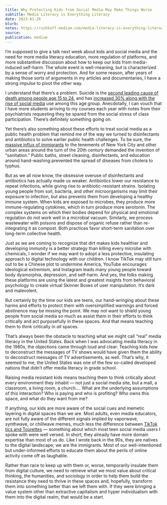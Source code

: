 ```yaml
---
title: Why Protecting Kids from Social Media May Make Things Worse
subtitle: Media Literacy is Everything Literacy
date: 2023-01-26
blurb:
notes: https://rushkoff.medium.com/media-literacy-is-everything-literacy-fe56a807f0d4
source:
publication: medium
---
```


I’m supposed to give a talk next week about kids and social media and the need for more media literacy education, more regulation of platforms, and more substantive discussion about how to keep our kids from media-induced self-harm. The whole event is well-meaning, but is characterized by a sense of worry and protection. And for some reason, after years of making those sorts of arguments in my articles and documentaries, I have a strong impulse to pivot the other way.

I understand that there’s a problem. Suicide is the [second leading cause of death among people age 15 to 24](https://www.google.com/url?sa=t&rct=j&q=&esrc=s&source=web&cd=&ved=2ahUKEwjk9brrgqz7AhV1M1kFHVS9BSgQFnoECBIQAQ&url=https%3A%2F%2Fconnect.uclahealth.org%2F2022%2F03%2F15%2Fsuicide-rate-highest-among-teens-and-young-adults%2F&usg=AOvVaw3qoCRcUBPkl4vcDBuoBD47), and has [increased 30% along with the rise of social media](https://www.levylaw.com/blog/2022/august/social-media-linked-to-rising-teen-suicide-rates/) use among this age group. Anecdotally, I can vouch that I have more students arriving to my courses each year with notes from their psychiatrists requesting they be spared from the social stress of class participation. There’s definitely something going on.

Yet there’s also something about these efforts to treat social media as a public health problem that remind me of the way we turned to disinfectants and antibiotics to solve earlier public health challenges. To be sure, the [massive influx of immigrants](https://www.digitalhistory.uh.edu/disp_textbook.cfm?smtID=2&psid=3296) to the tenements of New York City and other urban areas around the turn of the 20th century demanded the invention of “sanitation.” Public baths, street cleaning, disinfectants, and education around hand-washing prevented the spread of diseases from cholera to typhus.

But as we all now know, the obsessive overuse of disinfectants and antibiotics has actually made us weaker. Antibiotics lower our resistance to repeat infections, while giving rise to antibiotic-resistant strains. Isolating young people from soil, bacteria, and other microorganisms may limit their exposure to infection, but also prevents them from developing a healthy immune system. When kids are exposed to microbes, they produce more immune-regulating cytokines, which in turn produce more serotonin. The complex systems on which their bodies depend for physical and emotional regulation do not work well in a microbial vacuum. Similarly, we process wastewater with poisons and dispose of organic refuse rather than re-integrating it as compost. Both practices favor short-term sanitation over long-term collective health.

Just as we are coming to recognize that dirt makes kids healthier and developing immunity is a better strategy than killing every microbe with chemicals, I wonder if we may want to adopt a less protective, insulating approach to digital technology with our children. I know TikTok may still turn out to be a Chinese plot to undermine America, YouTube encourages ideological extremism, and Instagram leads many young people toward body dysmorphia, depression, and self-harm. And yes, the folks making these platforms are using the latest and greatest insights from behavioral psychology to create virtual Skinner Boxes of user manipulation. It’s dark and malevolent.

But certainly by the time our kids are teens, our hand-wringing about these harms and efforts to protect them with oversimplified warnings and forced abstinence may be missing the point. We may not want to shield young people from social media so much as assist them in their efforts to think critically and act purposefully in these spaces. And that means teaching them to think critically in _all_ spaces.

That’s always been the obstacle to teaching what we might call “real” media literacy in the United States. Back when I was advocating media literacy in the 1980s, the objections came through loud and clear: Teaching kids how to deconstruct the messages of TV shows would have given them the ability to deconstruct messages of TV advertisements, as well. That’s why, it seemed to me, the United States was one of the few so-called developed nations that didn’t offer media literacy in grade school.

Raising media resistant kids means teaching them to think critically about every environment they inhabit — not just a social media site, but a mall, a classroom, a living room, a church…. What are the underlying assumptions of this interaction? Who is paying and who is profiting? Who owns this space, and what do they want from me?

If anything, our kids are more aware of the social cues and memetic layering in digital spaces than we are. Most adults, even media educators, are not fully aware of the different signals implied by vaporwave, synthwave, or chillwave memes, much less the difference between [TikTok tics and Tourettes](https://pubmed.ncbi.nlm.nih.gov/35303587/) — something about which most teen social media users I spoke with were well versed. In short, they already have more domain expertise than most of us do. Like I wrote back in the 90s, they are natives to the digital landscape; we are the immigrants. Most of our well-intentioned but under-informed efforts to educate them about the perils of online activity come off as laughable.

Rather than race to keep up with them or, worse, temporarily insulate them from digital culture, we need to retrieve what we most value about critical thinking, the humanities, and sociology in order to help them build the resistance they need to thrive in these spaces and, hopefully, transform them into something better than we left them with. If they were bringing a value system other than extractive capitalism and hyper individualism with them into the digital realm, that would be a start.
